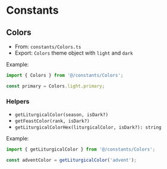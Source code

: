# Constants

## Colors
- From: `constants/Colors.ts`
- Export: `Colors` theme object with `light` and `dark`

Example:
```ts
import { Colors } from '@/constants/Colors';

const primary = Colors.light.primary;
```

### Helpers
- `getLiturgicalColor(season, isDark?)`
- `getFeastColor(rank, isDark?)`
- `getLiturgicalColorHex(liturgicalColor, isDark?): string`

Example:
```ts
import { getLiturgicalColor } from '@/constants/Colors';

const adventColor = getLiturgicalColor('advent');
```
